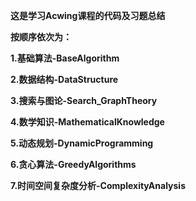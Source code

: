 **这是学习Acwing课程的代码及习题总结**



**按顺序依次为：**

**1.基础算法-BaseAlgorithm**

**2.数据结构-DataStructure**

**3.搜索与图论-Search_GraphTheory**

**4.数学知识-MathematicalKnowledge**

**5.动态规划-DynamicProgramming**

**6.贪心算法-GreedyAlgorithms**

**7.时间空间复杂度分析-ComplexityAnalysis**


